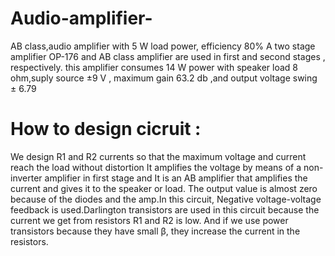 # Audio-amplifier-
AB class,audio amplifier with 5 W load power, efficiency 80%
A two stage amplifier
OP-176 and  AB class amplifier are used in first and second stages , respectively.
this amplifier consumes 14 W power with speaker load 8 ohm,suply source ±9 V , maximum gain 63.2 db ,and output voltage  swing ± 6.79
# How to design cicruit :
We design R1 and R2 currents so that the maximum voltage and current reach the load without distortion
It amplifies the voltage by means of a non-inverter amplifier in first stage and It is an AB amplifier that amplifies the current and gives it to the speaker or load.
The output value is almost zero because of the diodes and the amp.In this circuit, Negative voltage-voltage feedback is used.Darlington transistors are used in this circuit because the current we get from resistors R1 and R2 is low. And if we use power transistors because they have small β, they increase the current in the resistors.
